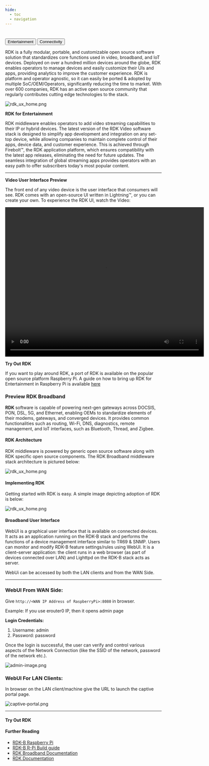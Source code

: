 ```yaml
---
hide:
  - toc
  - navigation
---
```

#
<div class="tab-container">
  <div class="tab-buttons">
    <button class="tab-button active" onclick="showTabs('entertainment', event)">Entertainment</button>
    <button class="tab-button" onclick="showTabs('connectivity', event)">Connectivity</button>
  </div>

  <div id="tab-entertainment" class="tab-content">
    <p>RDK is a fully modular, portable, and customizable open source software solution that standardizes core functions used in video, broadband, and IoT devices. Deployed on over a hundred million devices around the globe, RDK enables operators to manage devices and easily customize their UIs and apps, providing analytics to improve the customer experience. RDK is platform and operator agnostic, so it can easily be ported & adopted by multiple SoC/OEM/Operators, significantly reducing the time to market. With over 600 companies, RDK has an active open source community that regularly contributes cutting edge technologies to the stack.</p>
    <img alt="rdk_ux_home.png" src="../../images/rdk_ux_home.png">
    <p><strong>RDK for Entertainment </strong></p>
    <p> RDK middleware enables operators to add video streaming capabilities to their IP or hybrid devices. The latest version of the RDK Video software stack is designed to simplify app development and integration on any set-top device, while allowing companies to maintain complete control of their apps, device data, and customer experience. This is achieved through Firebolt™, the RDK application platform, which ensures compatibility with the latest app releases, eliminating the need for future updates. The seamless integration of global streaming apps provides operators with an easy path to offer subscribers today's most popular content.</p>
    <hr />
    <p><strong>Video User Interface Preview</strong></p>
    <p>The front end of any video device is the user interface that consumers will see. RDK comes with an open-source UI written in Lightning™, or you can create your own. To experience the RDK UI, watch the Video:  </p>
    <video width="640" height="480" controls>
      <source src="../../images/rdk-ui.mp4" type="video/mp4">
    </video>
    <p><strong>Try Out RDK</strong></p>
    <p>If you want to play around RDK, a port of RDK is available on the popular open source platform Raspberry Pi. A guide on how to bring up RDK for Entertainment in Raspberry Pi is available <a href="../../entertainment/docs/tryout_rdkv.md">here</a></p>
  </div>

  <div id="tab-connectivity" class="tab-content" >
    <h3>Preview RDK Broadband</h3>
    <p><strong>RDK </strong> software is capable of powering next-gen gateways across DOCSIS, PON, DSL, 5G, and Ethernet, enabling OEMs to standardize elements of their modems, gateways, and converged devices. It provides common functionalities such as routing, Wi-Fi, DNS, diagnostics, remote management, and IoT interfaces, such as Bluetooth, Thread, and Zigbee.</p>
    <h4>RDK Architecture</h4>
    <p>RDK middleware is powered by generic open source software along with RDK specific open source components. The RDK Broadband middleware stack architecture is pictured below:</p>
    <img alt="rdk_ux_home.png" src="../../images/rdkbarchitecture.png">
    <h4>Implementing RDK</h4>
    <p>Getting started with RDK is easy. A simple image depicting adoption of RDK is below:</p>
    <img alt="rdk_ux_home.png" src="../../images/rdk-b_porting.png">
    <h4>Broadband User Interface</h4>
    <p>WebUI is a graphical user interface that is available on connected devices. It acts as an application running on the RDK-B stack and performs the functions of a device management interface similar to TR69 & SNMP. Users can monitor and modify RDK-B feature settings/rules using WebUI. It is a client–server application: the client runs in a web browser (as part of devices connected over LAN) and Lighttpd on the RDK-B stack acts as server.</p>
    <p>WebUi can be accessed by both the LAN clients and from the WAN Side.</p>
    <hr/>
    <h3>WebUI From WAN Side:</h3>
    <p>Give <code>http://&lt;WAN IP Address of RaspberryPi&gt;:8080</code> in browser.</p>
    <p>Example: If you use erouter0 IP, then it opens admin page</p>
    <p><strong>Login Credentials:</strong></p>
    <ol>
      <li>Username: admin</li>
      <li>Password: password</li>
    </ol>
    <p>Once the login is successful, the user can verify and control various aspects of the Network Connection (like the SSID of the network, password of the network etc.).</p>
    <img alt="admin-image.png" src="../../images/adminimage.png">
    <h3>WebUI For LAN Clients:</h3>
    <p>In browser on the LAN client/machine give the URL to launch the captive portal page.</p>
    <img alt="captive-portal.png" src="../../images/captiveportal.png">
    <hr />
    <h4>Try Out RDK</h4>
    <h4>Further Reading</h4>
    <ul>
      <li><a href="https://wiki.rdkcentral.com/display/RDK/RDK-B+Raspberry+Pi">RDK-B Raspberry Pi</a></li>
      <li><a href="https://wiki.rdkcentral.com/display/RDK/RDK-B+R-Pi+Build+guide">RDK-B R-Pi Build guide</a></li>
      <li><a href="https://wiki.rdkcentral.com/display/RDK/RDK+Broadband+Documentation">RDK Broadband Documentation</a></li>
      <li><a href="https://wiki.rdkcentral.com/display/RDK/RDK+Documentation">RDK Documentation</a></li>
    </ul>
  </div>
</div>


